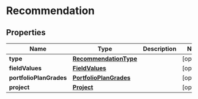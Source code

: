 
# Recommendation

## Properties
Name | Type | Description | Notes
------------ | ------------- | ------------- | -------------
**type** | [**RecommendationType**](RecommendationType.md) |  |  [optional]
**fieldValues** | [**FieldValues**](FieldValues.md) |  |  [optional]
**portfolioPlanGrades** | [**PortfolioPlanGrades**](PortfolioPlanGrades.md) |  |  [optional]
**project** | [**Project**](Project.md) |  |  [optional]



